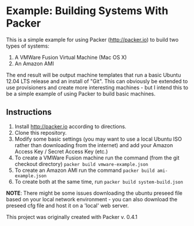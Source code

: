 Example:  Building Systems With Packer
==============

This is a simple example for using Packer (http://packer.io) to build two types of systems:

1.  A VMWare Fusion Virtual Machine (Mac OS X)
2.  An Amazon AMI

The end result will be output machine templates that run a basic Ubuntu 12.04 LTS release and an install of "Git".  This can obviously be extended to use provisioners and create more interesting machines - but I intend this to be a simple example of using Packer to build basic machines.

## Instructions

1.  Install http://packer.io according to directions.
1.  Clone this repository.
1.  Modify some basic settings (you may want to use a local Ubuntu ISO rather than downloading from the internet) and add your Amazon Access Key / Secret Access Key (etc.)
1.  To create a VMWare Fusion machine run the command (from the git checkout directory) `packer build vmware-example.json`
1.  To create an Amazon AMI run the command `packer build ami-example.json`
1.  To create both at the same time, run `packer build system-build.json`


**NOTE**:  There might be some issues downloading the ubuntu preseed file based on your local network environment - you can
also download the preseed cfg file and host it on a 'local' web server.

This project was originally created with Packer v. 0.4.1
